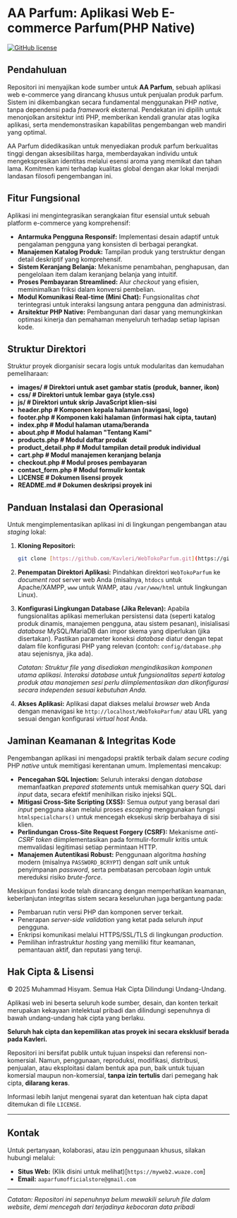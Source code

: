 # AA Parfum: Aplikasi Web E-commerce Parfum(PHP Native)

[![GitHub license](https://img.shields.io/badge/license-Hak%20Cipta%20Sepenuhnya%20Dilindungi-red.svg)](./LICENSE)

## Pendahuluan

Repositori ini menyajikan kode sumber untuk **AA Parfum**, sebuah aplikasi web e-commerce yang dirancang khusus untuk penjualan produk parfum. Sistem ini dikembangkan secara fundamental menggunakan PHP *native*, tanpa dependensi pada *framework* eksternal. Pendekatan ini dipilih untuk menonjolkan arsitektur inti PHP, memberikan kendali granular atas logika aplikasi, serta mendemonstrasikan kapabilitas pengembangan web mandiri yang optimal.

AA Parfum didedikasikan untuk menyediakan produk parfum berkualitas tinggi dengan aksesibilitas harga, memberdayakan individu untuk mengekspresikan identitas melalui esensi aroma yang memikat dan tahan lama. Komitmen kami terhadap kualitas global dengan akar lokal menjadi landasan filosofi pengembangan ini.

## Fitur Fungsional

Aplikasi ini mengintegrasikan serangkaian fitur esensial untuk sebuah platform e-commerce yang komprehensif:

* **Antarmuka Pengguna Responsif:** Implementasi desain adaptif untuk pengalaman pengguna yang konsisten di berbagai perangkat.
* **Manajemen Katalog Produk:** Tampilan produk yang terstruktur dengan detail deskriptif yang komprehensif.
* **Sistem Keranjang Belanja:** Mekanisme penambahan, penghapusan, dan pengelolaan item dalam keranjang belanja yang intuitif.
* **Proses Pembayaran Streamlined:** Alur *checkout* yang efisien, meminimalkan friksi dalam konversi pembelian.
* **Modul Komunikasi Real-time (Mini Chat):** Fungsionalitas *chat* terintegrasi untuk interaksi langsung antara pengguna dan administrasi.
* **Arsitektur PHP Native:** Pembangunan dari dasar yang memungkinkan optimasi kinerja dan pemahaman menyeluruh terhadap setiap lapisan kode.

## Struktur Direktori

Struktur proyek diorganisir secara logis untuk modularitas dan kemudahan pemeliharaan:
* **images/                 # Direktori untuk aset gambar statis (produk, banner, ikon)**
* **css/                    # Direktori untuk lembar gaya (style.css)**
* **js/                     # Direktori untuk skrip JavaScript klien-sisi**
* **header.php              # Komponen kepala halaman (navigasi, logo)**
* **footer.php              # Komponen kaki halaman (informasi hak cipta, tautan)**
* **index.php               # Modul halaman utama/beranda**
* **about.php               # Modul halaman "Tentang Kami"**
* **products.php            # Modul daftar produk**
* **product_detail.php      # Modul tampilan detail produk individual**
* **cart.php                # Modul manajemen keranjang belanja**
* **checkout.php            # Modul proses pembayaran**
* **contact_form.php        # Modul formulir kontak**
* **LICENSE                 # Dokumen lisensi proyek**
* **README.md               # Dokumen deskripsi proyek ini**

## Panduan Instalasi dan Operasional

Untuk mengimplementasikan aplikasi ini di lingkungan pengembangan atau *staging* lokal:

1.  **Kloning Repositori:**
    ```bash
    git clone [https://github.com/Kavleri/WebTokoParfum.git](https://github.com/Kavleri/WebTokoParfum.git)
    ```
2.  **Penempatan Direktori Aplikasi:**
    Pindahkan direktori `WebTokoParfum` ke *document root* server web Anda (misalnya, `htdocs` untuk Apache/XAMPP, `www` untuk WAMP, atau `/var/www/html` untuk lingkungan Linux).
3.  **Konfigurasi Lingkungan Database (Jika Relevan):**
    Apabila fungsionalitas aplikasi memerlukan persistensi data (seperti katalog produk dinamis, manajemen pengguna, atau sistem pesanan), inisialisasi *database* MySQL/MariaDB dan impor skema yang diperlukan (jika disertakan). Pastikan parameter koneksi *database* diatur dengan tepat dalam file konfigurasi PHP yang relevan (contoh: `config/database.php` atau sejenisnya, jika ada).

    *Catatan: Struktur file yang disediakan mengindikasikan komponen utama aplikasi. Interaksi *database* untuk fungsionalitas seperti katalog produk atau manajemen sesi perlu diimplementasikan dan dikonfigurasi secara independen sesuai kebutuhan Anda.*
4.  **Akses Aplikasi:**
    Aplikasi dapat diakses melalui *browser* web Anda dengan menavigasi ke `http://localhost/WebTokoParfum/` atau URL yang sesuai dengan konfigurasi *virtual host* Anda.

## Jaminan Keamanan & Integritas Kode

Pengembangan aplikasi ini mengadopsi praktik terbaik dalam *secure coding* PHP *native* untuk memitigasi kerentanan umum. Implementasi mencakup:

* **Pencegahan SQL Injection:** Seluruh interaksi dengan *database* memanfaatkan *prepared statements* untuk memisahkan *query* SQL dari *input* data, secara efektif menihilkan risiko injeksi SQL.
* **Mitigasi Cross-Site Scripting (XSS):** Semua *output* yang berasal dari *input* pengguna akan melalui proses *escaping* menggunakan fungsi `htmlspecialchars()` untuk mencegah eksekusi skrip berbahaya di sisi klien.
* **Perlindungan Cross-Site Request Forgery (CSRF):** Mekanisme *anti-CSRF token* diimplementasikan pada formulir-formulir kritis untuk memvalidasi legitimasi setiap permintaan HTTP.
* **Manajemen Autentikasi Robust:** Penggunaan algoritma *hashing* modern (misalnya `PASSWORD_BCRYPT`) dengan *salt* unik untuk penyimpanan *password*, serta pembatasan percobaan *login* untuk mereduksi risiko *brute-force*.

Meskipun fondasi kode telah dirancang dengan memperhatikan keamanan, keberlanjutan integritas sistem secara keseluruhan juga bergantung pada:
* Pembaruan rutin versi PHP dan komponen server terkait.
* Penerapan *server-side validation* yang ketat pada seluruh *input* pengguna.
* Enkripsi komunikasi melalui HTTPS/SSL/TLS di lingkungan *production*.
* Pemilihan infrastruktur *hosting* yang memiliki fitur keamanan, pemantauan aktif, dan reputasi yang teruji.

## Hak Cipta & Lisensi

© 2025 Muhammad Hisyam. Semua Hak Cipta Dilindungi Undang-Undang.

Aplikasi web ini beserta seluruh kode sumber, desain, dan konten terkait merupakan kekayaan intelektual pribadi dan dilindungi sepenuhnya di bawah undang-undang hak cipta yang berlaku.

**Seluruh hak cipta dan kepemilikan atas proyek ini secara eksklusif berada pada Kavleri.**

Repositori ini bersifat publik untuk tujuan inspeksi dan referensi non-komersial. Namun, penggunaan, reproduksi, modifikasi, distribusi, penjualan, atau eksploitasi dalam bentuk apa pun, baik untuk tujuan komersial maupun non-komersial, **tanpa izin tertulis** dari pemegang hak cipta, **dilarang keras**.

Informasi lebih lanjut mengenai syarat dan ketentuan hak cipta dapat ditemukan di file `LICENSE`.

---

## Kontak

Untuk pertanyaan, kolaborasi, atau izin penggunaan khusus, silakan hubungi melalui:

* **Situs Web:** (Klik disini untuk melihat)[`https://myweb2.wuaze.com`]
* **Email:** `aaparfumofficialstore@gmail.com` 

---

<i>Catatan: Repositori ini sepenuhnya belum mewakili seluruh file dalam website, demi mencegah dari terjadinya kebocoran data pribadi </i>
